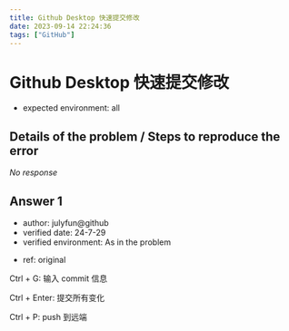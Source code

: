 ```yaml
---
title: Github Desktop 快速提交修改
date: 2023-09-14 22:24:36
tags: ["GitHub"]
---
```

[//]: # (Ex: How to clone a Git repository into a specific folder? / `TLS error` when ssh to github / Best way to setup ros2 on Mac M1)
# Github Desktop 快速提交修改
[//]: # (Ex: all / unix / ubuntu22.04, git2.12, fish shell 3.7.1 / macos all version, git all version)
- expected environment: all

## Details of the problem / Steps to reproduce the error

*No response*

## Answer 1
[//]: # (If reference is very reliable, like cppference.com, you could leave it unverified)
- author: julyfun@github
- verified date: 24-7-29
- verified environment: As in the problem

[//]: # (Ex: original / https://... / chatgpt)
- ref: original

Ctrl + G: 输入 commit 信息

Ctrl + Enter: 提交所有变化

Ctrl + P: push 到远端

[//]: # (Ex: > verified by zzz@github again on ... You may add video URL)
[//]: # (You can add Answer 2 here)

